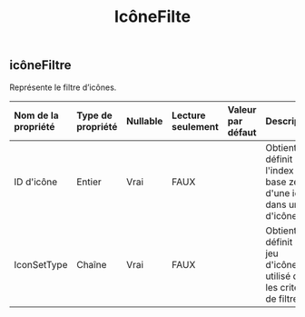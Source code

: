 ﻿---
title: IcôneFilte
second_title: Aspose.Cells Cloud Documen
type: docs
url: /fr/specification/model/iconfilter/
description: "Aspose.Cells Spécification du modèle cloud : IconFilter. Gérez sans effort Excel et d'autres feuilles de calcul avec des fonctionnalités telles que l'ouverture, la génération, l'édition, le fractionnement, la fusion, la comparaison et la conversion."
kwords: Excel, Office, feuille de calcul, Cloud REST API, IconFilter
weight: 50
---
## **icôneFiltre**

 Représente le filtre d’icônes.

| Nom de la propriété| Type de propriété| Nullable| Lecture seulement| Valeur par défaut| Description|
|:- |:- |:- |:- |:- |:- |
| ID d'icône| Entier| Vrai| FAUX|| Obtient et définit l'index de base zéro d'une icône dans un jeu d'icônes.|
| IconSetType| Chaîne| Vrai| FAUX|| Obtient et définit le jeu d'icônes utilisé dans les critères de filtre.|

